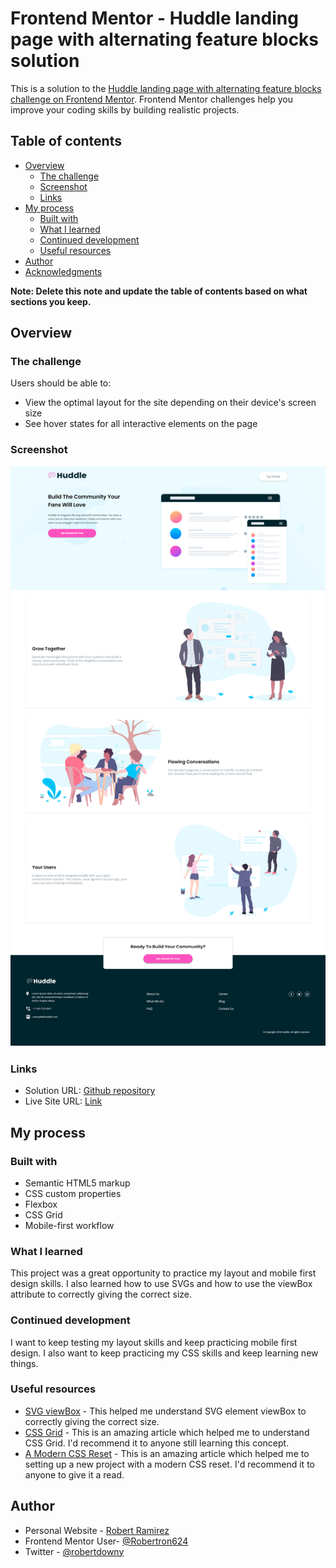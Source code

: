 # Frontend Mentor - Huddle landing page with alternating feature blocks solution

This is a solution to the [Huddle landing page with alternating feature blocks challenge on Frontend Mentor](https://www.frontendmentor.io/challenges/huddle-landing-page-with-alternating-feature-blocks-5ca5f5981e82137ec91a5100). Frontend Mentor challenges help you improve your coding skills by building realistic projects. 

## Table of contents

- [Overview](#overview)
  - [The challenge](#the-challenge)
  - [Screenshot](#screenshot)
  - [Links](#links)
- [My process](#my-process)
  - [Built with](#built-with)
  - [What I learned](#what-i-learned)
  - [Continued development](#continued-development)
  - [Useful resources](#useful-resources)
- [Author](#author)
- [Acknowledgments](#acknowledgments)

**Note: Delete this note and update the table of contents based on what sections you keep.**

## Overview

### The challenge

Users should be able to:

- View the optimal layout for the site depending on their device's screen size
- See hover states for all interactive elements on the page

### Screenshot

![](./screenshot.png)

### Links

- Solution URL: [Github repository](https://github.com/Robertron624/huddle-landing-page-with-alternating-feature-blocks)
- Live Site URL: [Link]([https://your-live-site-url.com](https://magical-pixie-ba143f.netlify.app/))

## My process

### Built with

- Semantic HTML5 markup
- CSS custom properties
- Flexbox
- CSS Grid
- Mobile-first workflow

### What I learned

This project was a great opportunity to practice my layout and mobile first design skills. I also learned how to use SVGs and how to use the viewBox attribute to correctly giving the correct size.

### Continued development

I want to keep testing my layout skills and keep practicing mobile first design. I also want to keep practicing my CSS skills and keep learning new things.

### Useful resources

- [SVG viewBox](https://developer.mozilla.org/en-US/docs/Web/SVG/Attribute/viewBox) - This helped me understand SVG element viewBox to correctly giving the correct size.
- [CSS Grid](https://css-tricks.com/snippets/css/complete-guide-grid/) - This is an amazing article which helped me to understand CSS Grid. I'd recommend it to anyone still learning this concept.
- [A Modern CSS Reset](https://andy-bell.co.uk/a-modern-css-reset/) - This is an amazing article which helped me to setting up a new project with a modern CSS reset. I'd recommend it to anyone to give it a read.
## Author

-   Personal Website - [Robert Ramirez](https://robert-ramirez.netlify.app)
-   Frontend Mentor User- [@Robertron624](https://www.frontendmentor.io/profile/Robertron624)
-   Twitter - [@robertdowny](https://www.twitter.com/robertdowny)

